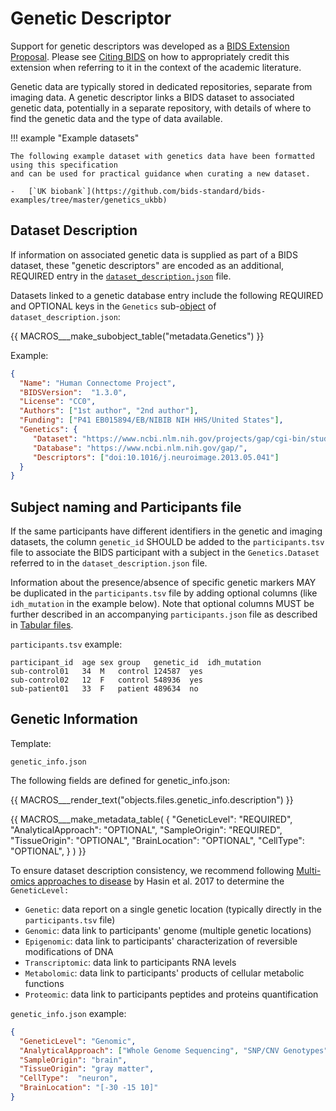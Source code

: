 # Genetic Descriptor

Support for genetic descriptors was developed as a
[BIDS Extension Proposal](../extensions.md#bids-extension-proposals).
Please see [Citing BIDS](../introduction.md#citing-bids)
on how to appropriately credit this extension when referring to it in the
context of the academic literature.

Genetic data are typically stored in dedicated repositories,
separate from imaging data.
A genetic descriptor links a BIDS dataset to associated genetic data,
potentially in a separate repository,
with details of where to find the genetic data and the type of data available.

!!! example "Example datasets"

    The following example dataset with genetics data have been formatted using this specification
    and can be used for practical guidance when curating a new dataset.

    -   [`UK biobank`](https://github.com/bids-standard/bids-examples/tree/master/genetics_ukbb)

## Dataset Description

If information on associated genetic data is supplied as part of a BIDS dataset,
these "genetic descriptors" are encoded as an additional, REQUIRED entry in the
[`dataset_description.json`](../modality-agnostic-files/dataset-description.md#dataset_descriptionjson)
file.

Datasets linked to a genetic database entry include the following REQUIRED and OPTIONAL
keys in the `Genetics` sub-[object][] of `dataset_description.json`:

<!-- This block generates a table describing subfields within a metadata field.
The definitions of these fields can be found in
  src/schema/objects/metadata.yaml
and a guide for using macros can be found at
 https://github.com/bids-standard/bids-specification/blob/master/macros_doc.md
-->
{{ MACROS___make_subobject_table("metadata.Genetics") }}

Example:

```JSON
{
  "Name": "Human Connectome Project",
  "BIDSVersion":  "1.3.0",
  "License": "CC0",
  "Authors": ["1st author", "2nd author"],
  "Funding": ["P41 EB015894/EB/NIBIB NIH HHS/United States"],
  "Genetics": {
     "Dataset": "https://www.ncbi.nlm.nih.gov/projects/gap/cgi-bin/study.cgi?study_id=phs001364.v1.p1",
     "Database": "https://www.ncbi.nlm.nih.gov/gap/",
     "Descriptors": ["doi:10.1016/j.neuroimage.2013.05.041"]
  }
}
```

## Subject naming and Participants file

If the same participants have different identifiers in the genetic and imaging datasets,
the column `genetic_id` SHOULD be added to the `participants.tsv` file to associate
the BIDS participant with a subject in the `Genetics.Dataset` referred to in the
`dataset_description.json` file.

Information about the presence/absence of specific genetic markers MAY be duplicated
in the `participants.tsv` file by adding optional columns (like `idh_mutation` in the
example below).
Note that optional columns MUST be further described in an accompanying
`participants.json` file as described in
[Tabular files](../common-principles.md#tabular-files).

`participants.tsv` example:

```tsv
participant_id	age	sex	group	genetic_id	idh_mutation
sub-control01	34	M	control	124587	yes
sub-control02	12	F	control	548936	yes
sub-patient01	33	F	patient	489634	no
```

## Genetic Information

Template:

```Text
genetic_info.json
```

The following fields are defined for genetic_info.json:

<!-- This block generates a description.
A guide for using macros can be found at
 https://github.com/bids-standard/bids-specification/blob/master/macros_doc.md
-->
{{ MACROS___render_text("objects.files.genetic_info.description") }}

<!-- This block generates a metadata table.
The definitions of these fields can be found in
  src/schema/objects/metadata.yaml
and a guide for using macros can be found at
 https://github.com/bids-standard/bids-specification/blob/master/macros_doc.md
-->
{{ MACROS___make_metadata_table(
   {
      "GeneticLevel": "REQUIRED",
      "AnalyticalApproach": "OPTIONAL",
      "SampleOrigin": "REQUIRED",
      "TissueOrigin": "OPTIONAL",
      "BrainLocation": "OPTIONAL",
      "CellType": "OPTIONAL",
   }
) }}

To ensure dataset description consistency, we recommend following [Multi-omics approaches to disease](https://genomebiology.biomedcentral.com/articles/10.1186/s13059-017-1215-1) by Hasin et al. 2017 to determine the `GeneticLevel:`

-   `Genetic`: data report on a single genetic location (typically directly in the `participants.tsv` file)
-   `Genomic`:  data link to participants' genome (multiple genetic locations)
-   `Epigenomic`: data link to participants' characterization of reversible modifications of DNA
-   `Transcriptomic`: data link to participants RNA levels
-   `Metabolomic`: data link to participants' products of cellular metabolic functions
-   `Proteomic`: data link to participants peptides and proteins quantification

`genetic_info.json` example:

```JSON
{
  "GeneticLevel": "Genomic",
  "AnalyticalApproach": ["Whole Genome Sequencing", "SNP/CNV Genotypes"],
  "SampleOrigin": "brain",
  "TissueOrigin": "gray matter",
  "CellType":  "neuron",
  "BrainLocation": "[-30 -15 10]"
}
```

<!-- Link Definitions -->

[object]: https://www.json.org/json-en.html
